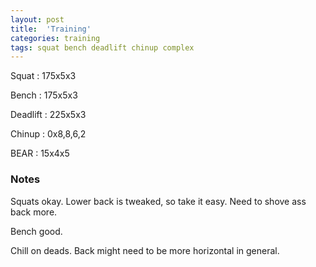 ```yaml
---
layout: post
title:  'Training'
categories: training
tags: squat bench deadlift chinup complex
---
```


Squat       :   175x5x3

Bench       :   175x5x3

Deadlift    :   225x5x3

Chinup      :   0x8,8,6,2

BEAR        :   15x4x5

### Notes

Squats okay. Lower back is tweaked, so take it easy. Need to shove ass back more.

Bench good.

Chill on deads. Back might need to be more horizontal in general.
